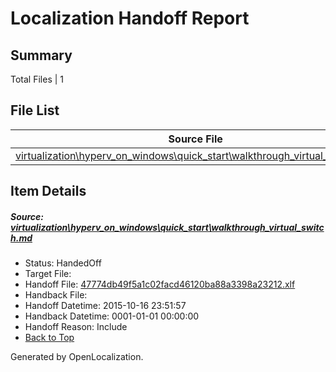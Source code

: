 # <a name='report-top'></a> Localization Handoff Report

## Summary
 Total Files | 1

## File List
 Source File | Status | Details 
 ----------- | ------ | ------- 
 [virtualization\hyperv_on_windows\quick_start\walkthrough_virtual_switch.md](https://github.com/OpenLocalizationOrg/hyperVTest/blob/ae0888ddd727101ca8f9a1851b49a3d43ff9cba4/virtualization/hyperv_on_windows/quick_start/walkthrough_virtual_switch.md) | HandedOff | [Details](#47774db49f5a1c02facd46120ba88a3398a23212181)

## Item Details
##### <a name='47774db49f5a1c02facd46120ba88a3398a23212181'></a> Source: [virtualization\hyperv_on_windows\quick_start\walkthrough_virtual_switch.md](https://github.com/OpenLocalizationOrg/hyperVTest/blob/ae0888ddd727101ca8f9a1851b49a3d43ff9cba4/virtualization/hyperv_on_windows/quick_start/walkthrough_virtual_switch.md)
* Status: HandedOff
* Target File: 
* Handoff File: [47774db49f5a1c02facd46120ba88a3398a23212.xlf](https://github.com/OpenLocalizationOrg/olhandoff/blob/9b2be5f1e21ba1f0daf2c05fab29b3e685e16eca/ol-handoff/OpenLocalizationOrg/hyperVTest.fr-fr/master/47774db49f5a1c02facd46120ba88a3398a23212.xlf)
* Handback File: 
* Handoff Datetime: 2015-10-16 23:51:57
* Handback Datetime: 0001-01-01 00:00:00
* Handoff Reason: Include
* [Back to Top](#report-top)


Generated by OpenLocalization.
